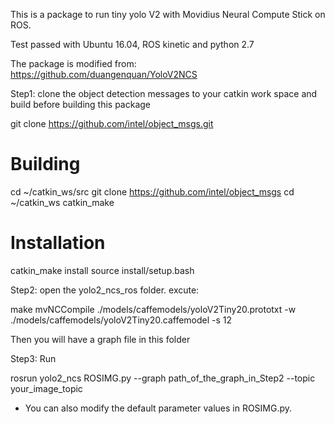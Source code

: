 This is a package to run tiny yolo V2 with Movidius Neural Compute Stick on ROS.

Test passed with Ubuntu 16.04, ROS kinetic and python 2.7

The package is modified from: https://github.com/duangenquan/YoloV2NCS


Step1:
clone the object detection messages to your catkin work space and build before building this package

git clone https://github.com/intel/object_msgs.git
# Building
cd ~/catkin_ws/src
git clone https://github.com/intel/object_msgs
cd ~/catkin_ws
catkin_make
# Installation
catkin_make install
source install/setup.bash


Step2:
open the yolo2_ncs_ros folder. excute:

make
mvNCCompile ./models/caffemodels/yoloV2Tiny20.prototxt -w ./models/caffemodels/yoloV2Tiny20.caffemodel -s 12

Then you will have a graph file in this folder


Step3:
Run

rosrun yolo2_ncs ROSIMG.py --graph path_of_the_graph_in_Step2 --topic your_image_topic 

* You can also modify the default parameter values in ROSIMG.py.


